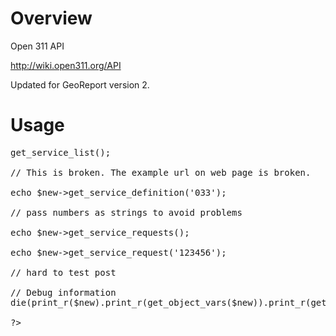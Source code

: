 Overview
========

Open 311 API

http://wiki.open311.org/API

Updated for GeoReport version 2.

Usage
=====

<pre>
<?php
// Base API Class
require 'APIBaseClass.php';

require 'open311Api.php';

$new = new open311Api();

echo $new->get_service_list();

// This is broken. The example url on web page is broken.

echo $new->get_service_definition('033');

// pass numbers as strings to avoid problems

echo $new->get_service_requests();

echo $new->get_service_request('123456');

// hard to test post

// Debug information
die(print_r($new).print_r(get_object_vars($new)).print_r(get_class_methods(get_class($new))));

?>
</pre>

